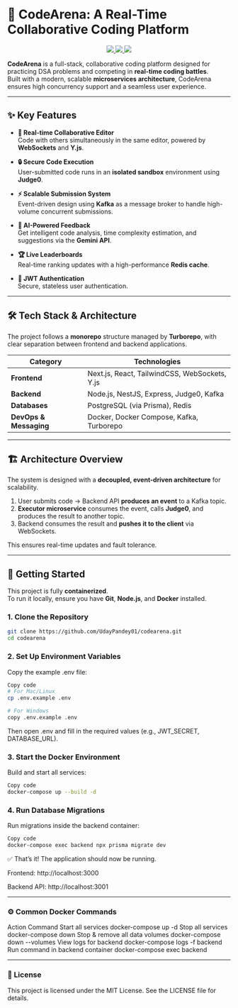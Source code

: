 # 🚀 CodeArena: A Real-Time Collaborative Coding Platform

<p align="center">
  <a href="https://github.com/UdayPandey01/codearena/stargazers">
    <img src="https://img.shields.io/github/stars/UdayPandey01/codearena?style=for-the-badge&logo=github&color=f5e0dc&logoColor=f5e0dc&labelColor=302d41" />
  </a>
  <a href="https://github.com/UdayPandey01/codearena/forks">
    <img src="https://img.shields.io/github/forks/UdayPandey01/codearena?style=for-the-badge&logo=github&color=cba6f7&logoColor=cba6f7&labelColor=302d41" />
  </a>
  <img src="https://img.shields.io/github/license/UdayPandey01/codearena?style=for-the-badge&logo=github&color=f2cdcd&logoColor=f2cdcd&labelColor=302d41" />
</p>

**CodeArena** is a full-stack, collaborative coding platform designed for practicing DSA problems and competing in **real-time coding battles**.  
Built with a modern, scalable **microservices architecture**, CodeArena ensures high concurrency support and a seamless user experience.

---

## ✨ Key Features

- **📝 Real-time Collaborative Editor**  
  Code with others simultaneously in the same editor, powered by **WebSockets** and **Y.js**.

- **🔒 Secure Code Execution**  
  User-submitted code runs in an **isolated sandbox** environment using **Judge0**.

- **⚡ Scalable Submission System**  
  Event-driven design using **Kafka** as a message broker to handle high-volume concurrent submissions.

- **🤖 AI-Powered Feedback**  
  Get intelligent code analysis, time complexity estimation, and suggestions via the **Gemini API**.

- **🏆 Live Leaderboards**  
  Real-time ranking updates with a high-performance **Redis cache**.

- **🔑 JWT Authentication**  
  Secure, stateless user authentication.

---

## 🛠️ Tech Stack & Architecture

The project follows a **monorepo** structure managed by **Turborepo**, with clear separation between frontend and backend applications.

| Category   | Technologies |
|------------|--------------|
| **Frontend** | Next.js, React, TailwindCSS, WebSockets, Y.js |
| **Backend**  | Node.js, NestJS, Express, Judge0, Kafka |
| **Databases** | PostgreSQL (via Prisma), Redis |
| **DevOps & Messaging** | Docker, Docker Compose, Kafka, Turborepo |

---

## 🏗️ Architecture Overview

The system is designed with a **decoupled, event-driven architecture** for scalability.

1. User submits code → Backend API **produces an event** to a Kafka topic.  
2. **Executor microservice** consumes the event, calls **Judge0**, and produces the result to another topic.  
3. Backend consumes the result and **pushes it to the client** via WebSockets.  

This ensures real-time updates and fault tolerance.

---

## 🚀 Getting Started

This project is fully **containerized**.  
To run it locally, ensure you have **Git**, **Node.js**, and **Docker** installed.

### 1. Clone the Repository
```bash
git clone https://github.com/UdayPandey01/codearena.git
cd codearena
```

### 2. Set Up Environment Variables
Copy the example .env file:

```bash
Copy code
# For Mac/Linux
cp .env.example .env

# For Windows
copy .env.example .env
```
Then open .env and fill in the required values (e.g., JWT_SECRET, DATABASE_URL).

### 3. Start the Docker Environment
Build and start all services:

```bash
Copy code
docker-compose up --build -d
```

### 4. Run Database Migrations
Run migrations inside the backend container:

```bash
Copy code
docker-compose exec backend npx prisma migrate dev
```
✅ That’s it! The application should now be running.

Frontend: http://localhost:3000

Backend API: http://localhost:3001

---

### ⚙️ Common Docker Commands
Action	Command
Start all services	docker-compose up -d
Stop all services	docker-compose down
Stop & remove all data volumes	docker-compose down --volumes
View logs for backend	docker-compose logs -f backend
Run command in backend container	docker-compose exec backend <command>

---
### 📄 License
This project is licensed under the MIT License. See the LICENSE file for details.